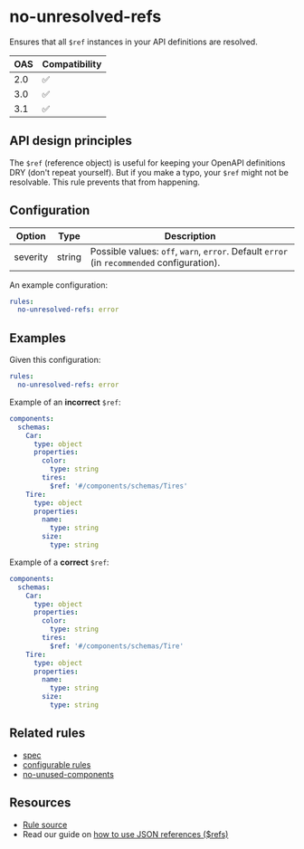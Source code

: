 # no-unresolved-refs

Ensures that all `$ref` instances in your API definitions are resolved.

|OAS|Compatibility|
|---|---|
|2.0|✅|
|3.0|✅|
|3.1|✅|


## API design principles

The `$ref` (reference object) is useful for keeping your OpenAPI definitions DRY (don't repeat yourself).
But if you make a typo, your `$ref` might not be resolvable.
This rule prevents that from happening.

## Configuration


|Option|Type|Description|
|---|---|---|
|severity|string|Possible values: `off`, `warn`, `error`. Default `error` (in `recommended` configuration). |

An example configuration:

```yaml
rules:
  no-unresolved-refs: error
```

## Examples

Given this configuration:

```yaml
rules:
  no-unresolved-refs: error
```

Example of an **incorrect** `$ref`:

```yaml
components:
  schemas:
    Car:
      type: object
      properties:
        color:
          type: string
        tires:
          $ref: '#/components/schemas/Tires'
    Tire:
      type: object
      properties:
        name:
          type: string
        size:
          type: string
```

Example of a **correct** `$ref`:

```yaml
components:
  schemas:
    Car:
      type: object
      properties:
        color:
          type: string
        tires:
          $ref: '#/components/schemas/Tire'
    Tire:
      type: object
      properties:
        name:
          type: string
        size:
          type: string
```

## Related rules

- [spec](./spec.md)
- [configurable rules](./configurable-rules.md)
- [no-unused-components](./no-unused-components.md)

## Resources

- [Rule source](https://github.com/Redocly/redocly-cli/blob/main/packages/core/src/rules/no-unresolved-refs.ts)
- Read our guide on [how to use JSON references ($refs)](/docs/resources/ref-guide.md)

